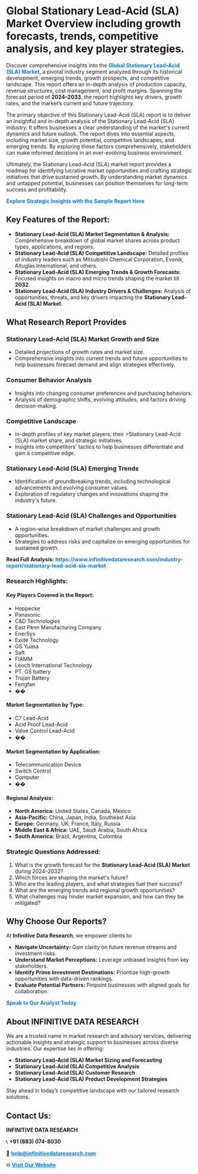<h1>Global Stationary Lead-Acid (SLA) Market Overview including growth forecasts, trends, competitive analysis, and key player strategies.</h1>
<p>
Discover comprehensive insights into the 
<a href="https://www.infinitivedataresearch.com/industry-report/stationary-lead-acid-sla-market" rel="dofollow" style="color: #007BFF; text-decoration: none;"><strong>Global Stationary Lead-Acid (SLA) Market</strong></a>, a pivotal industry segment analyzed through its historical development, emerging trends, growth prospects, and competitive landscape. This report offers an in-depth analysis of production capacity, revenue structures, cost management, and profit margins. Spanning the forecast period of <strong>2024–2033</strong>, the report highlights key drivers, growth rates, and the market’s current and future trajectory.
</p>
<p>
The primary objective of this Stationary Lead-Acid (SLA) report is to deliver an insightful and in-depth analysis of the Stationary Lead-Acid (SLA) industry. It offers businesses a clear understanding of the market's current dynamics and future outlook. The report dives into essential aspects, including market size, growth potential, competitive landscapes, and emerging trends. By exploring these factors comprehensively, stakeholders can make informed decisions in an ever-evolving business environment.
</p>
<p>
Ultimately, the Stationary Lead-Acid (SLA) market report provides a roadmap for identifying lucrative market opportunities and crafting strategic initiatives that drive sustained growth. By understanding market dynamics and untapped potential, businesses can position themselves for long-term success and profitability.
</p>
<p>
<a href="https://www.infinitivedataresearch.com/request-sample/reportId=107934" style="color: #007BFF; text-decoration: none;"><strong>Explore Strategic Insights with the Sample Report Here</strong></a>
</p>

<h2>Key Features of the Report:</h2>
<ul>
<li><strong>Stationary Lead-Acid (SLA) Market Segmentation & Analysis:</strong> Comprehensive breakdown of global market shares across product types, applications, and regions.</li>
<li><strong>Stationary Lead-Acid (SLA) Competitive Landscape:</strong> Detailed profiles of industry leaders such as Mitsubishi Chemical Corporation, Evonik, Altuglas International, and others.</li>
<li><strong>Stationary Lead-Acid (SLA) Emerging Trends & Growth Forecasts:</strong> Focused insights on macro and micro trends shaping the market till <strong>2032</strong>.</li>
<li><strong>Stationary Lead-Acid (SLA) Industry Drivers & Challenges:</strong> Analysis of opportunities, threats, and key drivers impacting the <strong>Stationary Lead-Acid (SLA) Market</strong>.</li>
</ul>

<h2>What Research Report Provides</h2>
<h3>Stationary Lead-Acid (SLA) Market Growth and Size</h3>
<ul>
<li>Detailed projections of growth rates and market size.</li>
<li>Comprehensive insights into current trends and future opportunities to help businesses forecast demand and align strategies effectively.</li>
</ul>

<h3>Consumer Behavior Analysis</h3>
<ul>
<li>Insights into changing consumer preferences and purchasing behaviors.</li>
<li>Analysis of demographic shifts, evolving attitudes, and factors driving decision-making.</li>
</ul>

<h3>Competitive Landscape</h3>
<ul>
<li>In-depth profiles of key market players, their >Stationary Lead-Acid (SLA) market share, and strategic initiatives.</li>
<li>Insights into competitors' tactics to help businesses differentiate and gain a competitive edge.</li>
</ul>

<h3>Stationary Lead-Acid (SLA) Emerging Trends</h3>
<ul>
<li>Identification of groundbreaking trends, including technological advancements and evolving consumer values.</li>
<li>Exploration of regulatory changes and innovations shaping the industry's future.</li>
</ul>

<h3>Stationary Lead-Acid (SLA) Challenges and Opportunities</h3>
<ul>
<li>A region-wise breakdown of market challenges and growth opportunities.</li>
<li>Strategies to address risks and capitalize on emerging opportunities for sustained growth.</li>
</ul>
<p><strong>Read Full Analysis:</strong> <a href="https://www.infinitivedataresearch.com/industry-report/stationary-lead-acid-sla-market" rel="dofollow" style="color: #007BFF; text-decoration: none;"><strong>https://www.infinitivedataresearch.com/industry-report/stationary-lead-acid-sla-market</strong></a></p>
<h3>Research Highlights:</h3>
<h4>Key Players Covered in the Report:</h4>
<ul><li>Hoppecke</li><li>Panasonic</li><li>C&amp;D Technologies</li><li>East Penn Manufacturing Company</li><li>EnerSys</li><li>Exide Technology</li><li>GS Yuasa</li><li>Saft</li><li>FIAMM</li><li>Leoch International Technology</li><li>PT. GS battery</li><li>Trojan Battery</li><li>Fengfan</li><li>��</li></ul>
<h4>Market Segmentation by Type:</h4>
<ul><li>C7 Lead-Acid</li><li>Acid Proof Lead-Acid</li><li>Valve Control Lead-Acid</li><li>��</li></ul>
<h4>Market Segmentation by Application:</h4>
<ul><li>Telecommunication Device</li><li>Switch Control</li><li>Computer</li><li>��</li></ul>

<h4>Regional Analysis:</h4>
<ul>
<li><strong>North America:</strong> United States, Canada, Mexico</li>
<li><strong>Asia-Pacific:</strong> China, Japan, India, Southeast Asia</li>
<li><strong>Europe:</strong> Germany, UK, France, Italy, Russia</li>
<li><strong>Middle East & Africa:</strong> UAE, Saudi Arabia, South Africa</li>
<li><strong>South America:</strong> Brazil, Argentina, Colombia</li>
</ul>

<h3>Strategic Questions Addressed:</h3>
<ol>
<li>What is the growth forecast for the <strong>Stationary Lead-Acid (SLA) Market</strong> during 2024–2032?</li>
<li>Which forces are shaping the market's future?</li>
<li>Who are the leading players, and what strategies fuel their success?</li>
<li>What are the emerging trends and regional growth opportunities?</li>
<li>What challenges may hinder market expansion, and how can they be mitigated?</li>
</ol>

<h2>Why Choose Our Reports?</h2>
<p>At <strong>Infinitive Data Research</strong>, we empower clients to:</p>
<ul>
<li><strong>Navigate Uncertainty:</strong> Gain clarity on future revenue streams and investment risks.</li>
<li><strong>Understand Market Perceptions:</strong> Leverage unbiased insights from key stakeholders.</li>
<li><strong>Identify Prime Investment Destinations:</strong> Prioritize high-growth opportunities with data-driven rankings.</li>
<li><strong>Evaluate Potential Partners:</strong> Pinpoint businesses with aligned goals for collaboration.</li>
</ul>
<p><a href="https://www.infinitivedataresearch.com/industry-report/stationary-lead-acid-sla-market" rel="dofollow" style="color: #007BFF; text-decoration: none;"><strong>Speak to Our Analyst Today</strong></a></p>

<h2>About INFINITIVE DATA RESEARCH</h2>
<p>We are a trusted name in market research and advisory services, delivering actionable insights and strategic support to businesses across diverse industries. Our expertise lies in offering:</p>
<ul>
<li><strong>Stationary Lead-Acid (SLA) Market Sizing and Forecasting</strong></li>
<li><strong>Stationary Lead-Acid (SLA) Competitive Analysis</strong></li>
<li><strong>Stationary Lead-Acid (SLA) Customer Research</strong></li>
<li><strong>Stationary Lead-Acid (SLA) Product Development Strategies</strong></li>
</ul>
<p>Stay ahead in today’s competitive landscape with our tailored research solutions.</p>

<h2>Contact Us:</h2>
<p><strong>INFINITIVE DATA RESEARCH</strong></p>
<p>📞 <strong>+91 (883) 074-8030</strong></p>
<p>📧 <strong><a href="mailto:help@infinitivedataresearch.com" style="color: #007BFF;">help@infinitivedataresearch.com</a></strong></p>
<p>🌐 <strong><a href="https://www.infinitivedataresearch.com" rel="dofollow" style="color: #007BFF;">Visit Our Website</a></strong></p>